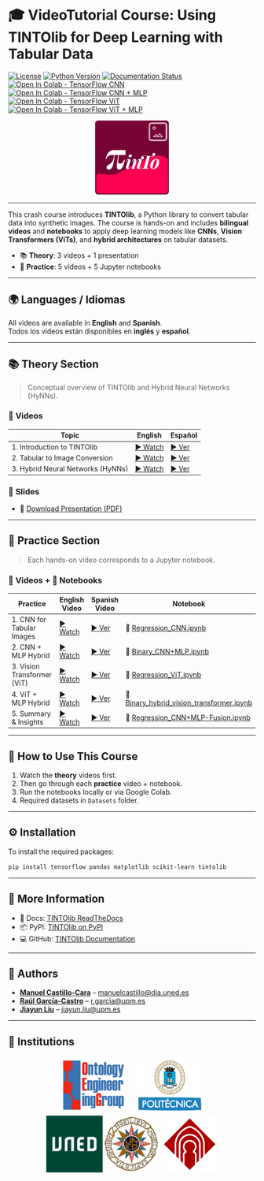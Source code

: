 # 🎓 VideoTutorial Course: Using TINTOlib for Deep Learning with Tabular Data

[![License](https://img.shields.io/badge/license-Apache%202.0-blue)](https://github.com/oeg-upm/TINTOlib-Documentation/blob/main/LICENSE)
[![Python Version](https://img.shields.io/badge/Python-3.7%20%7C%203.8%20%7C%203.9%20%7C%203.10%20%7C%203.11-blue)](https://pypi.python.org/pypi/)
[![Documentation Status](https://readthedocs.org/projects/morph-kgc/badge/?version=latest)](https://tintolib.readthedocs.io/en/latest/)
[![Open In Colab - TensorFlow CNN](https://colab.research.google.com/assets/colab-badge.svg)](https://colab.research.google.com/github/DCY1117/ECAI2024-Material/blob/main/Notebooks/Challenge/Tensorflow_Regression_CNN.ipynb)
[![Open In Colab - TensorFlow CNN + MLP](https://colab.research.google.com/assets/colab-badge.svg)](https://colab.research.google.com/github/DCY1117/ECAI2024-Material/blob/main/Notebooks/Challenge/Tensorflow_Regression_CNN%2BMLP.ipynb)
[![Open In Colab - TensorFlow ViT](https://colab.research.google.com/assets/colab-badge.svg)](https://colab.research.google.com/github/DCY1117/ECAI2024-Material/blob/main/Notebooks/Challenge/Tensorflow_Regression_ViT.ipynb)
[![Open In Colab - TensorFlow ViT + MLP](https://colab.research.google.com/assets/colab-badge.svg)](https://colab.research.google.com/github/DCY1117/ECAI2024-Material/blob/main/Notebooks/Challenge/Tensorflow_Regression_ViT%2BMLP.ipynb)


<div align="center">
  <img src="../3_Images/logo.svg" alt="TINTO Logo" width="150">
</div>

---

This crash course introduces **TINTOlib**, a Python library to convert tabular data into synthetic images. The course is hands-on and includes **bilingual videos** and **notebooks** to apply deep learning models like **CNNs**, **Vision Transformers (ViTs)**, and **hybrid architectures** on tabular datasets.

- 📚 **Theory**: 3 videos + 1 presentation
- 🧪 **Practice**: 5 videos + 5 Jupyter notebooks

---

## 🌍 Languages / Idiomas

All videos are available in **English** and **Spanish**.  
Todos los vídeos están disponibles en **inglés** y **español**.

---

## 📚 Theory Section

> Conceptual overview of TINTOlib and Hybrid Neural Networks (HyNNs).

### 🎥 **Videos**

| **Topic** | **English** | **Español** |
|----------|-------------|-------------|
| 1. Introduction to TINTOlib | <a href="https://unedo365-my.sharepoint.com/:v:/g/personal/manuelcastillo_dia_uned_es/EYyRgFA4wkRImzfsIajrm4kB4e2XPWLh-6KDcegmwN_ziA?e=DzJriP" target="_blank">▶ Watch</a> | <a href="https://unedo365-my.sharepoint.com/:v:/g/personal/manuelcastillo_dia_uned_es/ER46i3hDhjROs5jA2PTBYlIBWYRv2RvfFftiazuWAMYB4A?e=rS2EaY" target="_blank">▶ Ver</a> |
| 2. Tabular to Image Conversion | <a href="https://unedo365-my.sharepoint.com/:v:/g/personal/manuelcastillo_dia_uned_es/EQOX6cRQpQNKs-UzphXwoSwBFpk_akzzzpNpwGePfXfN7A?e=BVEOkk" target="_blank">▶ Watch</a> | <a href="https://unedo365-my.sharepoint.com/:v:/g/personal/manuelcastillo_dia_uned_es/EbnmjOEGO3BJilXLHKLsIkIB9RPHvF_L8ilzIu0bM2wuKg?e=sw48sa" target="_blank">▶ Ver</a> |
| 3. Hybrid Neural Networks (HyNNs) | <a href="https://unedo365-my.sharepoint.com/:v:/g/personal/manuelcastillo_dia_uned_es/ER70DDUBQS5PgmPsAFLZQawBCadBT-u1ioYk6K99DE037w?e=vGW1gD" target="_blank">▶ Watch</a> | <a href="https://unedo365-my.sharepoint.com/:v:/g/personal/manuelcastillo_dia_uned_es/ESYi7l3y2zxFnVeUmAiHn-gB1d5xc6yWBhTFBWJuLBvSzQ?e=tMCD2h" target="_blank">▶ Ver</a> |

### 📄 **Slides**

- 📁 [Download Presentation (PDF)](Synthetic_Images.pdf)

---

## 🧪 Practice Section

> Each hands-on video corresponds to a Jupyter notebook.

### 🎥 **Videos + 📓 Notebooks**

| **Practice** | **English Video** | **Spanish Video** | **Notebook** |
|-------------|-------------------|-------------------|--------------|
| 1. CNN for Tabular Images | <a href="https://unedo365-my.sharepoint.com/:v:/g/personal/manuelcastillo_dia_uned_es/EYcr2dyZl15PhQDp9pKwhlgBAhHUPNaldzNz3tKvKxA73g?e=7GVg9i" target="_blank">▶ Watch</a> | <a href="https://unedo365-my.sharepoint.com/:v:/g/personal/manuelcastillo_dia_uned_es/EYi2s6QVpUdDmmaOEVva_WgBnD0i5fgwRT6rK_LQ3vSK_A?e=fifZhE" target="_blank">▶ Ver</a> | 📓 [Regression_CNN.ipynb](1.Regression_CNN.ipynb) |
| 2. CNN + MLP Hybrid | <a href="https://unedo365-my.sharepoint.com/:v:/g/personal/manuelcastillo_dia_uned_es/EaQS83hu6zFOnHV-ae3qq0UBX9gXEVXUrVA6pZdq4OAM_A?e=p58axn" target="_blank">▶ Watch</a> | <a href="https://unedo365-my.sharepoint.com/:v:/g/personal/manuelcastillo_dia_uned_es/Ea2TWDMKPv1ElDkYF62xxHgBPZoMXPwYfgp96Fjv2TPxTw?e=KIadzh" target="_blank">▶ Ver</a> | 📓 [Binary_CNN+MLP.ipynb](2.Binary_CNN+MLP.ipynb) |
| 3. Vision Transformer (ViT) | <a href="https://unedo365-my.sharepoint.com/:v:/g/personal/manuelcastillo_dia_uned_es/Een_RZLruZtAg4hERmEQDBABW_1RgRhIeWWctgUBp8_ciw?e=PLVmk6" target="_blank">▶ Watch</a> | <a href="https://unedo365-my.sharepoint.com/:v:/g/personal/manuelcastillo_dia_uned_es/EeY6NzdTCKNOjlaloTNL_gwB-cRstNgHIf2BVpfNu9bWPQ?e=9RP6hO" target="_blank">▶ Ver</a> | 📓 [Regression_ViT.ipynb](3.Regression_ViT.ipynb) |
| 4. ViT + MLP Hybrid | <a href="https://unedo365-my.sharepoint.com/:v:/g/personal/manuelcastillo_dia_uned_es/EX1yftlhomtFvYk0J_xVgc4B1aYmyb7Zusk_9YEWSkcjWQ?e=3vm72R" target="_blank">▶ Watch</a> | <a href="https://unedo365-my.sharepoint.com/:v:/g/personal/manuelcastillo_dia_uned_es/EQqgV5Et0P1GnPQmnfhsPyYB2bEUxjh-2RrN73gH1Z-NVg?e=rdu7Qs" target="_blank">▶ Ver</a> | 📓 [Binary_hybrid_vision_transformer.ipynb](4.Binary_hybrid_vision_transformer.ipynb) |
| 5. Summary & Insights | <a href="https://unedo365-my.sharepoint.com/:v:/g/personal/manuelcastillo_dia_uned_es/EQkaGoPthfhIjZ6G7XOkliMB1Cj81hxme2oSfhVmNYed4A?e=h90uM4" target="_blank">▶ Watch</a> | <a href="https://unedo365-my.sharepoint.com/:v:/g/personal/manuelcastillo_dia_uned_es/EXmz8zE81KdDtaqofCfxPXIB-nqxu3JTXyHevf5z9kzODQ?e=npk3X3" target="_blank">▶ Ver</a> | 📓 [Regression_CNN+MLP-Fusion.ipynb](5.Regression_CNN+MLP-Fusion.ipynb) |

---

## 🪩 How to Use This Course

1. Watch the **theory** videos first.
2. Then go through each **practice** video + notebook.
3. Run the notebooks locally or via Google Colab.
4. Required datasets in `Datasets` folder.

---

## ⚙️ Installation

To install the required packages:

```bash
pip install tensorflow pandas matplotlib scikit-learn tintolib
```

---

## 🔗 More Information

- 📘 Docs: [TINTOlib ReadTheDocs](https://tintolib.readthedocs.io/en/latest/)
- 📦 PyPI: [TINTOlib on PyPI](https://pypi.org/project/TINTOlib/)
- 💻 GitHub: [TINTOlib Documentation](https://github.com/oeg-upm/TINTOlib-Documentation)

---

## 👥 Authors

- **[Manuel Castillo-Cara](https://github.com/manwestc)** – [manuelcastillo@dia.uned.es](mailto:manuelcastillo@dia.uned.es)  
- **[Raúl García-Castro](https://github.com/rgcmme)** – [r.garcia@upm.es](mailto:r.garcia@upm.es)  
- **[Jiayun Liu](https://github.com/DCY1117)** – [jiayun.liu@upm.es](mailto:jiayun.liu@upm.es)

---

## 🏡 Institutions

<p align="center">
  <kbd><img src="../3_Images/logo-oeg.png" width="150"></kbd>
  <kbd><img src="../3_Images/logo-upm.png" width="150"></kbd>
  <kbd><img src="../3_Images/logo-uned-.jpg" width="231"></kbd>
  <kbd><img src="../3_Images/logo-uclm.png" width="115"></kbd>
</p>

